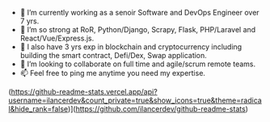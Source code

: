 - 🔭 I’m currently working as a senoir Software and DevOps Engineer over 7 yrs.
- 🌱 I’m so strong at RoR, Python/Django, Scrapy, Flask, PHP/Laravel and React/Vue/Express.js.
- 🤔 I also have 3 yrs exp in blockchain and cryptocurrency including building the smart contract, Defi/Dex, Swap application.
- 👯 I’m looking to collaborate on full time and agile/scrum remote teams.
- 📫 Feel free to ping me anytime you need my expertise.

(https://github-readme-stats.vercel.app/api?username=ilancerdev&count_private=true&show_icons=true&theme=radical&hide_rank=false)](https://github.com/ilancerdev/github-readme-stats)
